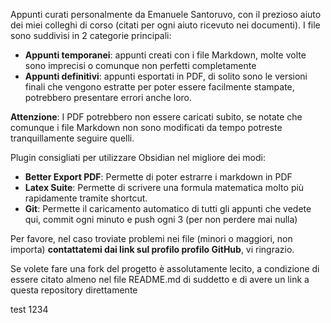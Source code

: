 Appunti curati personalmente da Emanuele Santoruvo, con il prezioso aiuto dei miei colleghi di corso (citati per ogni aiuto ricevuto nei documenti).
I file sono suddivisi in 2 categorie principali:
- **Appunti temporanei**: appunti creati con i file Markdown, molte volte sono imprecisi o comunque non perfetti completamente 
- **Appunti definitivi**: appunti esportati in PDF, di solito sono le versioni finali che vengono estratte per poter essere facilmente stampate, potrebbero presentare errori anche loro.

**Attenzione**:
I PDF potrebbero non essere caricati subito, se notate che comunque i file Markdown non sono modificati da tempo potreste tranquillamente seguire quelli.

Plugin consigliati per utilizzare Obsidian nel migliore dei modi:
- **Better Export PDF**: Permette di poter estrarre i markdown in PDF
- **Latex Suite**: Permette di scrivere una formula matematica molto più rapidamente tramite shortcut.
- **Git**: Permette il caricamento automatico di tutti gli appunti che vedete qui, commit ogni minuto e push ogni 3 (per non perdere mai nulla)

Per favore, nel caso troviate problemi nei file (minori o maggiori, non importa) **contattatemi dai link sul profilo profilo GitHub**, vi ringrazio.

Se volete fare una fork del progetto è assolutamente lecito, a condizione di essere citato almeno nel file README.md di suddetto e di avere un link a questa repository direttamente


test 1234